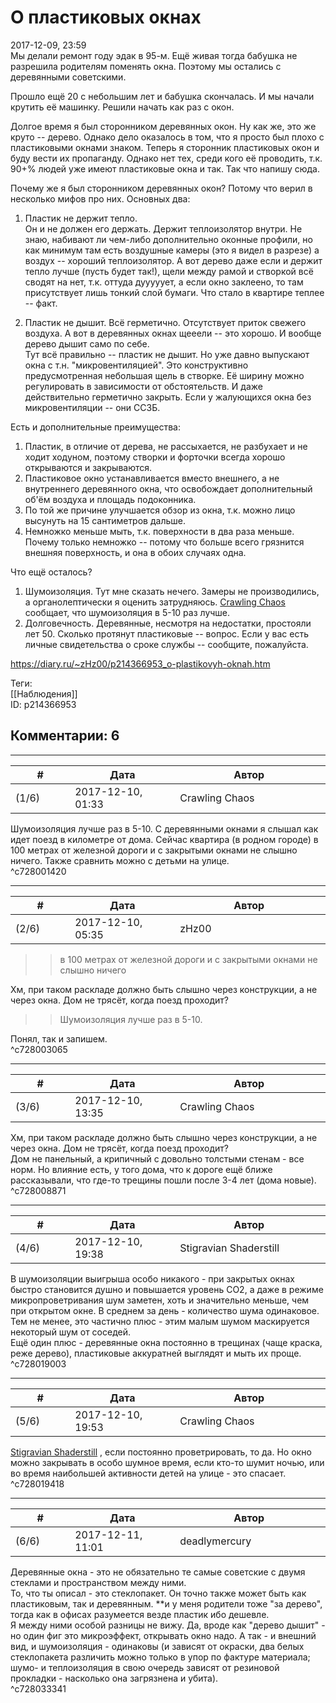 О пластиковых окнах
===================

  
2017-12-09, 23:59  
 Мы делали ремонт году эдак в 95-м. Ещё живая тогда бабушка не разрешила родителям поменять окна. Поэтому мы остались с деревянными советскими.   
   
 Прошло ещё 20 с небольшим лет и бабушка скончалась. И мы начали крутить её машинку. Решили начать как раз с окон.   
   
 Долгое время я был сторонником деревянных окон. Ну как же, это же круто -- дерево. Однако дело оказалось в том, что я просто был плохо с пластиковыми окнами знаком. Теперь я сторонник пластиковых окон и буду вести их пропаганду. Однако нет тех, среди кого её проводить, т.к. 90+% людей уже имеют пластиковые окна и так. Так что напишу сюда.   
   
 Почему же я был сторонником деревянных окон? Потому что верил в несколько мифов про них. Основных два:   
   
 1. Пластик не держит тепло.   
 Он и не должен его держать. Держит теплоизолятор внутри. Не знаю, набивают ли чем-либо дополнительно оконные профили, но как минимум там есть воздушные камеры (это я видел в разрезе) а воздух -- хороший теплоизолятор. А вот дерево даже если и держит тепло лучше (пусть будет так!), щели между рамой и створкой всё сводят на нет, т.к. оттуда дууууует, а если окно заклеено, то там присутствует лишь тонкий слой бумаги. Что стало в квартире теплее -- факт.   
   
 2. Пластик не дышит. Всё герметично. Отсутствует приток свежего воздуха. А вот в деревянных окнах щееели -- это хорошо. И вообще дерево дышит само по себе.   
 Тут всё правильно -- пластик не дышит. Но уже давно выпускают окна с т.н. "микровентиляцией". Это конструктивно предусмотренная небольшая щель в створке. Её ширину можно регулировать в зависимости от обстоятельств. И даже действительно герметично закрыть. Если у жалующихся окна без микровентиляции -- они ССЗБ.   
   
 Есть и дополнительные преимущества:   
 1. Пластик, в отличие от дерева, не рассыхается, не разбухает и не ходит ходуном, поэтому створки и форточки всегда хорошо открываются и закрываются.   
 2. Пластиковое окно устанавливается вместо внешнего, а не внутреннего деревянного окна, что освобождает дополнительный об'ём воздуха и площадь подоконника.   
 3. По той же причине улучшается обзор из окна, т.к. можно лицо высунуть на 15 сантиметров дальше.   
 4. Немножко меньше мыть, т.к. поверхности в два раза меньше. Почему только немножко -- потому что больше всего грязнится внешняя поверхность, и она в обоих случаях одна.   
   
 Что ещё осталось?   
 1. Шумоизоляция. Тут мне сказать нечего. Замеры не производились, а органолептически я оценить затрудняюсь.  [Crawling Chaos](http://degozaru.diary.ru "de gozaru")  сообщает, что шумоизоляция в 5-10 раз лучше.   
 2. Долговечность. Деревянные, несмотря на недостатки, простояли лет 50. Сколько протянут пластиковые -- вопрос. Если у вас есть личные свидетельства о сроке службы -- сообщите, пожалуйста.   
  
<https://diary.ru/~zHz00/p214366953_o-plastikovyh-oknah.htm>  
  
Теги:  
[[Наблюдения]]  
ID: p214366953  


Комментарии: 6
--------------

  


---



|         #         |              Дата              |                     Автор                     |           ID           |
| --- | --- | --- | --- |
| (1/6) | 2017-12-10, 01:33 | Crawling Chaos | c728001420 |

  
 Шумоизоляция лучше раз в 5-10. С деревянными окнами я слышал как идет поезд в километре от дома. Сейчас квартира (в родном городе) в 100 метрах от железной дороги и с закрытыми окнами не слышно ничего. Также сравнить можно с детьми на улице.   
 ^c728001420

---



|         #         |              Дата              |                     Автор                     |           ID           |
| --- | --- | --- | --- |
| (2/6) | 2017-12-10, 05:35 | zHz00 | c728003065 |

  
 >>в 100 метрах от железной дороги и с закрытыми окнами не слышно ничего   
   
 Хм, при таком раскладе должно быть слышно через конструкции, а не через окна. Дом не трясёт, когда поезд проходит?   
   
 >>Шумоизоляция лучше раз в 5-10.   
   
 Понял, так и запишем.   
 ^c728003065

---



|         #         |              Дата              |                     Автор                     |           ID           |
| --- | --- | --- | --- |
| (3/6) | 2017-12-10, 13:35 | Crawling Chaos | c728008871 |

  
  Хм, при таком раскладе должно быть слышно через конструкции, а не через окна. Дом не трясёт, когда поезд проходит?    
 Дом не панельный, а крипичный с довольно толстыми стенам - все норм. Но влияние есть, у того дома, что к дороге ещё ближе рассказывали, что где-то трещины пошли после 3-4 лет (дома новые).   
 ^c728008871

---



|         #         |              Дата              |                     Автор                     |           ID           |
| --- | --- | --- | --- |
| (4/6) | 2017-12-10, 19:38 | Stigravian Shaderstill | c728019003 |

  
 В шумоизоляции выигрыша особо никакого - при закрытых окнах быстро становится душно и повышается уровень CO2, а даже в режиме микропроветривания шум заметен, хоть и значительно меньше, чем при открытом окне. В среднем за день - количество шума одинаковое. Тем не менее, это частично плюс - этим малым шумом маскируется некоторый шум от соседей.   
 Ещё один плюс - деревянные окна постоянно в трещинах (чаще краска, реже дерево), пластиковые аккуратней выглядят и мыть их проще.   
 ^c728019003

---



|         #         |              Дата              |                     Автор                     |           ID           |
| --- | --- | --- | --- |
| (5/6) | 2017-12-10, 19:53 | Crawling Chaos | c728019418 |

  
  [Stigravian Shaderstill](http://stigravian.diary.ru "Science, Death, Rock-n-Roll")  , если постоянно проветрировать, то да. Но окно можно закрывать в особо шумное время, если кто-то шумит ночью, или во время наибольшей активности детей на улице - это спасает.   
 ^c728019418

---



|         #         |              Дата              |                     Автор                     |           ID           |
| --- | --- | --- | --- |
| (6/6) | 2017-12-11, 11:01 | deadlymercury | c728033341 |

  
 Деревянные окна - это не обязательно те самые советские с двумя стеклами и пространством между ними.   
 То, что ты описал - это стеклопакет. Он точно также может быть как пластиковым, так и деревянным. \*\*и у меня родители тоже "за дерево", тогда как в офисах разумеется везде пластик ибо дешевле.   
 Я между ними особой разницы не вижу. Да, вроде как "дерево дышит" - но один фиг это микроэффект, открывать окно надо. А так - и внешний вид, и шумоизоляция - одинаковы (и зависят от окраски, два белых стеклопакета различить можно только в упор по фактуре материала; шумо- и теплоизоляция в свою очередь зависят от резиновой прокладки - насколько она загрязнена и убита).   
 ^c728033341